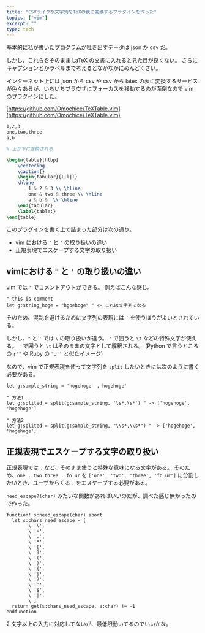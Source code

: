 ```yaml
---
title: "CSVライクな文字列をTeXの表に変換するプラグインを作った"
topics: ["vim"]
excerpt: ""
type: tech
---
```


基本的に私が書いたプログラムが吐き出すデータは json か csv だ。

しかし、これらをそのまま LaTeX の文書に入れると見た目が良くない。
さらにキャプションとかラベルまで考えるとなかなかにめんどくさい。

インターネット上には json から csv や csv から latex の表に変換するサービスが色々あるが、いちいちブラウザにフォーカスを移動するのが面倒なので vim のプラグインにした。

[https://github.com/Omochice/TeXTable.vim](https://github.com/Omochice/TeXTable.vim)

```tex
1,2,3
one,two,three
a,b

% 上が下に変換される

\begin{table}[htbp]
	\centering
	\caption{}
	\begin{tabular}{l|l|l}
	\hline
		1 & 2 & 3 \\ \hline
		one & two & three \\ \hline
		a & b &  \\ \hline
	\end{tabular}
	\label{table:}
\end{table}
```

このプラグインを書く上で詰まった部分は次の通り。

- vim における `"` と `'` の取り扱いの違い
- 正規表現でエスケープする文字の取り扱い


##  vimにおける `"` と `'` の取り扱いの違い

vim では `"` でコメントアウトができる。
例えばこんな感じ。

```vim
" this is comment
let g:string_hoge = "hgoehoge" " <- これは文字列になる
```

そのため、混乱を避けるために文字列の表現には `'` を使うほうがよいとされている。

しかし、`"` と `'` では `\` の取り扱いが違う。
`"` で囲うと `\t` などの特殊文字が使える。
`'` で囲うと `\t` はそのままの文字として解釈される。
(Python で言うところの `r""` や Ruby の `",''` と似たイメージ)

なので、vim で正規表現を使って文字列を `split` したいときには次のように書く必要がある。

```vim
let g:sample_string = 'hogehoge  , hogehoge'

" 方法1
let g:splited = split(g:sample_string, '\s*,\s*') " -> ['hogehoge', 'hogehoge']

" 方法2
let g:splited = split(g:sample_string, "\\s*,\\s*") " -> ['hogehoge', 'hogehoge']
```

## 正規表現でエスケープする文字の取り扱い

正規表現では `.` など、そのまま使うと特殊な意味になる文字がある。
そのため、`one . two.three . fo ur` を `['one', 'two', 'three', 'fo ur']` に分割したいとき、ユーザからくる `.` をエスケープする必要がある。

`need_escape?(char)` みたいな関数があればいいのだが、調べた感じ無かったので作った。


```vim
function! s:need_escape(char) abort
  let s:chars_need_escape = [
        \ '\',
        \ '+',
        \ '.',
        \ '*',
        \ '[',
        \ ']',
        \ '(',
        \ ')',
        \ '{',
        \ '}',
        \ '?',
        \ '^',
        \ '$',
        \ '|',
        \ ]
  return get(s:chars_need_escape, a:char) != -1
endfunction
```

2 文字以上の入力に対応してないが、最低限動いてるのでいいかな。
